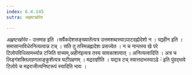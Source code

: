 ```yaml
---
index: 6.4.145
sutra: अह्नष्टखोरेव

---
```

_अह्नष्टखोरेव_ - उत्तमाह इति ।सर्वैकदेशसङ्ख्याते॑त्यत्र उत्तमशब्दस्याऽपाटदह्नोदेशो न । व्द्यहीन इति । समासान्तविधेरनित्यत्वान्न टच् । सति तु तस्मिन्नह्नादेशः प्रसज्येत । न च नान्तस्य खे परे टिलोपविधिसामर्थ्यान्न टजिति वाच्यम्,अहीन॑इत्यत्र तस्य सावकाशत्वात् । अनित्यत्वादिति । अत्र च लिङ्गंशक्तिलाह्गलाङ्कुशे॑त्यत्र घटीग्रहणम् । मद्रराज्ञीति । यद्यत्र टच् स्यात्तदाभस्याऽढे -॑ इति पुंवद्भावे टिलोपे च मद्रराजीत्यनिष्टरूपं स्यादिति भावः ।